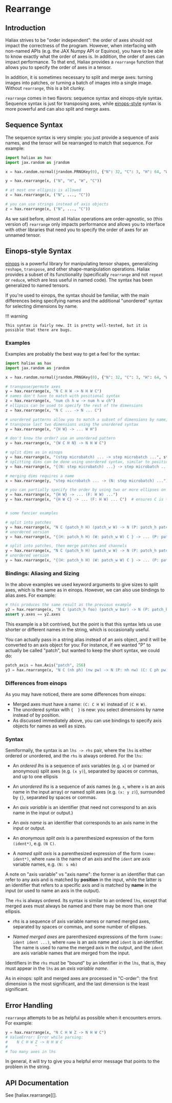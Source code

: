 # Rearrange

## Introduction

Haliax strives to be "order independent": the order of axes should not impact the correctness of the program. However,
when interfacing with non-named APIs (e.g. the JAX Numpy API or Equinox), you have to be able to know exactly what the
order of axes is. In addition, the order of axes can impact performance. To that end, Haliax provides a `rearrange`
function that allows you to specify the order of axes in a tensor.

In addition, it is sometimes necessary to split and merge axes: turning images into patches,
or turning a batch of images into a single image. Without `rearrange`, this is a bit clunky.

`rearrange` comes in two flavors: sequence syntax and einops-style syntax. Sequence
syntax is just for transposing axes, while [einops-style](https://einops.rocks/) syntax is more
powerful and can also split and merge axes.

## Sequence Syntax

The sequence syntax is very simple: you just provide a sequence of axis names, and the tensor
will be rearranged to match that sequence. For example:

```python
import haliax as hax
import jax.random as jrandom

x = hax.random.normal(jrandom.PRNGKey(0), {"N": 32, "C": 3, "H": 64, "W": 64})

y = hax.rearrange(x, ("N", "H", "W", "C"))

# at most one ellipsis is allowed
z = hax.rearrange(x, ("N", ..., "C"))

# you can use strings instead of axis objects
z = hax.rearrange(x, ("N", ..., "C"))
```

As we said before, almost all Haliax operations are order-agnostic, so (this version of) `rearrange` only impacts
performance and allows you to interface with other libraries that need you to specify the order of axes
for an unnamed tensor.

## Einops-style Syntax

[einops](https://einops.rocks/) is a powerful library for manipulating tensor shapes, generalizing
`reshape`, `transpose`, and other shape-manipulation operations. Haliax provides a subset of its functionality
(specifically `rearrange` and not `repeat` or `reduce`, which are less useful in named code). The syntax has been generalized to named
tensors.

If you're used to einops, the syntax should be familiar, with the main differences being specifying names
and the additional "unordered" syntax for selecting dimensions by name.

!!! warning

    This syntax is fairly new. It is pretty well-tested, but it is possible that there are bugs.

### Examples

Examples are probably the best way to get a feel for the syntax:

```python
import haliax as hax
import jax.random as jrandom

x = hax.random.normal(jrandom.PRNGKey(0), {"N": 32, "C": 3, "H": 64, "W": 64})

# transpose/permute axes
y = hax.rearrange(x, "N C H W -> N H W C")
# names don't have to match with positional syntax
z = hax.rearrange(x, "num ch h w -> num h w ch")
# ellipsis can be used to specify the rest of the dimensions
z = hax.rearrange(x, "N C ... -> N ... C")

# unordered patterns allow you to match a subset of dimensions by name, rather than using positional matching
# transpose last two dimensions using the unordered syntax
y = hax.rearrange(x, "{H W} -> ... W H")

# don't know the order? use an unordered pattern
y = hax.rearrange(x, "{W C H N} -> N H W C")

# split dims as in einops
y = hax.rearrange(x, "(step microbatch) ... -> step microbatch ...", step=4)
# splitting dims can be done using unordered syntax, similar to positional syntax
y = hax.rearrange(x, "{(N: step microbatch) ...} -> step microbatch ...", step=4)

# merging dims requires a name
x = hax.rearrange(y, "step microbatch ... -> (N: step microbatch) ...")

# you can partially specify the order by using two or more ellipses on the rhs
y = hax.rearrange(x, "{H W} -> ... (F: H W) ...")
y = hax.rearrange(x, "{H W C} -> ... (F: H W) ... C")  # ensures C is the last dimension


# some fancier examples

# split into patches
y = hax.rearrange(x, "N C (patch_h H) (patch_w W) -> N (P: patch_h patch_w) C H W", H=4, W=4)
# unordered version
y = hax.rearrange(x, "{(H: patch_h H) (W: patch_w W) C } -> ... (P: patch_h patch_w) C H W", H=4, W=4)

# split into patches, then merge patches and channels
y = hax.rearrange(x, "N C (patch_h H) (patch_w W) -> N (P: patch_h patch_w) (C: C H W)", H=4, W=4)
# unordered version
y = hax.rearrange(x, "{(H: patch_h H) (W: patch_w W) C } -> ... (P: patch_h patch_w) (C: C H W)", H=4, W=4)
```

### Bindings: Aliasing and Sizing

In the above examples we used keyword arguments to give sizes to split axes, which is the same
as in einops. However, we can also use bindings to alias axes. For example:

```python
# this produces the same result as the previous example
y2 = hax.rearrange(x, "N C (patch_h foo) (patch_w bar) -> N (P: patch_h patch_w) (C: C foo bar)", foo="H", bar="W")
assert y.axes == y2.axes
```

This example is a bit contrived, but the point is that this syntax lets us use shorter or different names in the string,
which is occasionally useful.

You can actually pass in a string alias instead of an axis object, and it will be converted to an axis object for you:
For instance, if we wanted "P" to actually be called "patch", but wanted to keep the short syntax, we could do:

```python
patch_axis = hax.Axis("patch", 256)
y3 = hax.rearrange(x, "N C (nh ph) (nw pw) -> N (P: nh nw) (C: C ph pw)", P=patch_axis, pw=4, ph=4)
```


### Differences from einops

As you may have noticed, there are some differences from einops:

* Merged axes must have a name: `(C: C H W)` instead of `(C H W)`.
* The unordered syntax with `{  }` is new: you select dimensions by name instead of by position.
* As discussed immediately above, you can use bindings to specify axis objects for names as well as sizes.

### Syntax

Semiformally, the syntax is an `lhs -> rhs` pair, where the `lhs` is either ordered or unordered, and the `rhs` is always ordered.
For the `lhs`:

* An *ordered lhs* is a sequence of axis variables (e.g. `x`) or (named or anonymous) split axes (e.g. `(x y)`), separated by spaces or commas, and up to one ellipsis
* An *unordered lhs* is a sequence of axis names (e.g. `x`, where `x` is an axis name in the input array) or named split axes (e.g. `(x: y z)`), surrounded by `{}`, separated by spaces or commas.

* An *axis variable* is an identifier (that need not correspond to an axis name in the input or output.)
* An *axis name* is an identifier that corresponds to an axis name in the input or output.
* An *anonymous split axis* is a parenthesized expression of the form `(ident*)`, e.g. `(N C)`.
* A *named split axis* is a parenthesized expression of the form `(name: ident*)`, where `name` is the name of an axis and the `ident` are axis variable names, e.g. `(N: s mb)`

A note on "axis variable" vs "axis name": the former is an identifier that can refer to any axis and is matched
by **position** in the input, while the latter is an identifier that refers to a specific axis and is matched by **name** in the input
(or used to name an axis in the output).

The `rhs` is always ordered. Its syntax is similar to an ordered `lhs`, except that merged axes must always be named and there may be more than one ellipsis.

* *rhs* is a sequence of axis variable names or named merged axes, separated by spaces or commas, and some number of ellipses.

* *Named merged axes* are parenthesized expressions of the form `(name: ident ident ...)`, where `name` is an axis name and `ident` is an identifier.
The name is used to name the merged axis in the output, and the `ident` are axis variable names that are merged from the input.

Identifiers in the `rhs` must be "bound" by an identifier in the `lhs`, that is, they must appear in the `lhs` as an *axis variable name*.

As in einops: split and merged axes are processed in "C-order": the first dimension is the most significant, and the
last dimension is the least significant.


## Error Handling

`rearrange` attempts to be as helpful as possible when it encounters errors. For example:

```python
y = hax.rearrange(x, "N C H W Z -> N H W C")
# ValueError: Error while parsing:
#    N C H W Z -> N H W C
#            ^
# Too many axes in lhs
```

In general, it will try to give you a helpful error message that points to the problem in the string.


## API Documentation

See [haliax.rearrange][].
